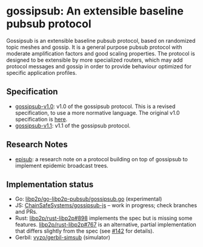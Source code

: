 # gossipsub: An extensible baseline pubsub protocol


Gossipsub is an extensible baseline pubsub protocol,
based on randomized topic meshes and gossip. It is a general purpose
pubsub protocol with moderate amplification factors and good scaling
properties. The protocol is designed to be extensible by more
specialized routers, which may add protocol messages and gossip in
order to provide behaviour optimized for specific application
profiles.

## Specification

- [gossipsub-v1.0](gossipsub-v1.0.md): v1.0 of the gossipsub protocol.
  This is a revised specification, to use a more normative language.
  The original v1.0 specification is [here](gossippsub-v1.0-old.md).
- [gossipsub-v1.1](gossipsub-v1.1.md): v1.1 of the gossipsub protocol.

## Research Notes

- [episub](episub.md): a research note on a protocol building on top of gossipsub to implement epidemic broadcast trees.

## Implementation status

- Go: [libp2p/go-libp2p-pubsub/gossipsub.go](https://github.com/libp2p/go-libp2p-pubsub/blob/master/gossipsub.go) (experimental)
- JS: [ChainSafeSystems/gossipsub-js](https://github.com/ChainSafeSystems/gossipsub-js) – work in progress; check branches and PRs.
- Rust: [libp2p/rust-libp2p#898](https://github.com/libp2p/rust-libp2p/pull/898) implements the spec but is missing some features. [libp2p/rust-libp2p#767](https://github.com/libp2p/rust-libp2p/pull/767) is an alternative, partial implementation that differs slightly from the spec (see [#142](https://github.com/libp2p/specs/issues/142) for details).
- Gerbil: [vyzo/gerbil-simsub](https://github.com/vyzo/gerbil-simsub) (simulator)
